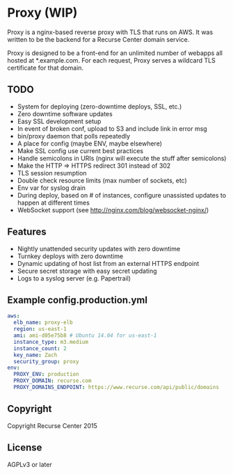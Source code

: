 # Proxy (WIP)

Proxy is a nginx-based reverse proxy with TLS that runs on AWS. It was written to be the backend for a Recurse Center domain service.

Proxy is designed to be a front-end for an unlimited number of webapps all hosted at \*.example.com. For each request, Proxy serves a wildcard TLS certificate for that domain.

## TODO

- System for deploying (zero-downtime deploys, SSL, etc.)
- Zero downtime software updates
- Easy SSL development setup
- In event of broken conf, upload to S3 and include link in error msg
- bin/proxy daemon that polls repeatedly
- A place for config (maybe ENV, maybe elsewhere)
- Make SSL config use current best practices
- Handle semicolons in URIs (nginx will execute the stuff after semicolons)
- Make the HTTP => HTTPS redirect 301 instead of 302
- TLS session resumption
- Double check resource limits (max number of sockets, etc)
- Env var for syslog drain
- During deploy, based on # of instances, configure unassisted updates to happen at different times
- WebSocket support (see http://nginx.com/blog/websocket-nginx/)

## Features

- Nightly unattended security updates with zero downtime
- Turnkey deploys with zero downtime
- Dynamic updating of host list from an external HTTPS endpoint
- Secure secret storage with easy secret updating
- Logs to a syslog server (e.g. Papertrail)

## Example config.production.yml

```yml
aws:
  elb_name: proxy-elb
  region: us-east-1
  ami: ami-d05e75b8 # Ubuntu 14.04 for us-east-1
  instance_type: m3.medium
  instance_count: 2
  key_name: Zach
  security_group: proxy
env:
  PROXY_ENV: production
  PROXY_DOMAIN: recurse.com
  PROXY_DOMAINS_ENDPOINT: https://www.recurse.com/api/public/domains
```

## Copyright

Copyright Recurse Center 2015

## License

AGPLv3 or later
